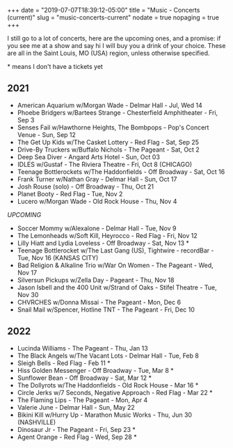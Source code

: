 +++
date = "2019-07-07T18:39:12-05:00"
title = "Music - Concerts (current)"
slug = "music-concerts-current"
nodate = true
nopaging = true
+++

I still go to a lot of concerts, here are the upcoming ones, and a promise: if you see me at a show and say hi I will buy you a drink of your choice. These are all in the Saint Louis, MO (USA) region, unless otherwise specified. 

\* means I don't have a tickets yet

## 2021

* American Aquarium w/Morgan Wade - Delmar Hall - Jul, Wed 14
* Phoebe Bridgers w/Bartees Strange - Chesterfield Amphitheater - Fri, Sep 3
* Senses Fail w/Hawthorne Heights, The Bombpops - Pop's Concert Venue - Sun, Sep 12
* The Get Up Kids w/The Casket Lottery - Red Flag - Sat, Sep 25
* Drive-By Truckers w/Buffalo Nichols - The Pageant - Sat, Oct 2
* Deep Sea Diver - Angard Arts Hotel - Sun, Oct 03
* IDLES w/Gustaf - The Riviera Theatre - Fri, Oct 8 (CHICAGO)
* Teenage Bottlerockets w/The Haddonfields - Off Broadway - Sat, Oct 16
* Frank Turner w/Nathan Gray - Delmar Hall - Sun, Oct 17
* Josh Rouse (solo) - Off Broadway - Thu, Oct 21
* Planet Booty - Red Flag - Tue, Nov 2
* Lucero w/Morgan Wade - Old Rock House - Thu, Nov 4

_UPCOMING_

* Soccer Mommy w/Alexalone - Delmar Hall - Tue, Nov 9
* The Lemonheads w/Soft Kill, Heyrocco - Red Flag - Fri, Nov 12
* Lilly Hiatt and Lydia Loveless - Off Broadway - Sat, Nov 13 *
* Teenage Bottlerocket w/The Last Gang (US), Tightwire - recordBar - Tue, Nov 16 (KANSAS CITY)
* Bad Religion & Alkaline Trio w/War On Women - The Pageant - Wed, Nov 17
* Silversun Pickups w/Zella Day - Pageant - Thu, Nov 18
* Jason Isbell and the 400 Unit w/Strand of Oaks - Stifel Theatre - Tue, Nov 30
* CHVRCHES w/Donna Missai - The Pageant - Mon, Dec 6
* Snail Mail w/Spencer, Hotline TNT - The Pageant - Fri, Dec 10

## 2022

* Lucinda Williams - The Pageant - Thu, Jan 13
* The Black Angels w/The Vacant Lots - Delmar Hall - Tue, Feb 8
* Sleigh Bells - Red Flag - Feb 11 *
* Hiss Golden Messenger - Off Broadway - Tue, Mar 8 *
* Sunflower Bean - Off Broadway - Sat, Mar 12 *
* The Dollyrots w/The Haddonfields - Old Rock House - Mar 16 *
* Circle Jerks w/7 Seconds, Negative Approach - Red Flag - Mar 22 *
* The Flaming Lips - The Pageant - Mon, Apr 4
* Valerie June - Delmar Hall - Sun, May 22
* Bikini Kill w/Hurry Up - Marathon Music Works - Thu, Jun 30 (NASHVILLE)
* Dinosaur Jr - The Pageant - Fri, Sep 23 *
* Agent Orange - Red Flag - Wed, Sep 28 *
